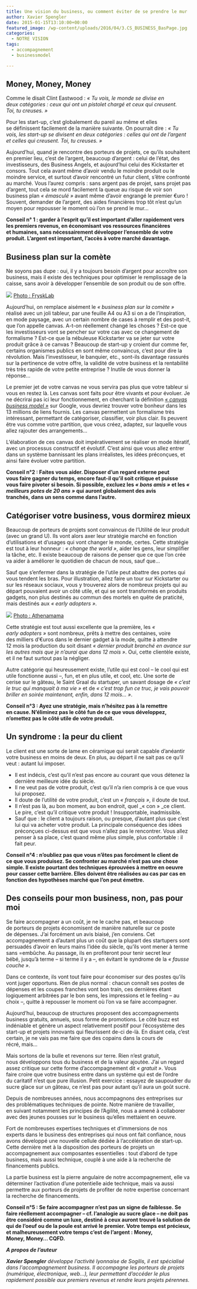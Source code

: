 ```yaml
---
title: Une vision du business, ou comment éviter de se prendre le mur !
author: Xavier Spengler
date: 2015-01-15T13:10:00+00:00
featured_image: /wp-content/uploads/2016/04/3.CS_BUSINESS_BasPage.jpg
categories:
  - NOTRE VISION
tags:
  - accompagnement
  - businessmodel

---
```

## Money, Money, Money

Comme le disait Clint Eastwood : _« Tu vois, le monde se divise en deux catégories : ceux qui ont un pistolet chargé et ceux qui creusent. Toi, tu creuses. »_
  
Pour les start-up, c’est globalement du pareil au même et elles se définissent facilement de la manière suivante. On pourrait dire : _« Tu vois, les start-up se divisent en deux catégories : celles qui ont de l’argent et celles qui creusent. Toi, tu creuses. »_

Aujourd’hui, quand je rencontre des porteurs de projets, ce qu’ils souhaitent en premier lieu, c’est de l’argent, beaucoup d’argent : celui de l’état, des investisseurs, des Business Angels, et aujourd’hui celui des Kickstarter et consors. Tout cela avant même d’avoir vendu le moindre produit ou le moindre service, et surtout d’avoir rencontré un futur client, s’être confronté au marché. Vous l’aurez compris : sans argent pas de projet, sans projet pas d’argent, tout cela se mord facilement la queue au risque de voir son business plan _« émasculé »_ avant même d’avoir engrangé le premier €uro ! Souvent, demander de l’argent, des aides financières trop tôt n’est qu’un moyen pour repousser le moment où l’on se prend le mur…

**Conseil n° 1 : garder à l’esprit qu’il est important d’aller rapidement vers les premiers revenus, en économisant vos ressources financières et humaines, sans nécessairement développer l’ensemble de votre produit. L’argent est important, l’accès à votre marché davantage.**

## Business plan sur la comète

Ne soyons pas dupe : oui, il y a toujours besoin d’argent pour accroître son business, mais il existe des techniques pour optimiser le remplissage de la caisse, sans avoir à développer l’ensemble de son produit ou de son offre.

![](https://67.media.tumblr.com/b7cbae29ae58bf1ff849326316ec8e50/tumblr_inline_nhpl6svsSS1t2p7ex.jpg)
[Photo : FryskLab](https://www.flickr.com/photos/83026924@N03/15978492030/)

Aujourd’hui, on remplace aisément le _« business plan sur la comète »_ réalisé avec un joli tableur, par une feuille A4 ou A3 si on a de l’inspiration, en mode paysage, avec un certain nombre de cases à remplir et des post-it, que l’on appelle canvas. A-t-on réellement changé les choses ? Est-ce que les investisseurs vont se pencher sur votre cas avec ce changement de formalisme ? Est-ce que la nébuleuse Kickstarter va se jeter sur votre produit grâce à ce canvas ? Beaucoup de start-up y croient dur comme fer, certains organismes publics en sont même convaincus, c’est pour dire la révolution. Mais l’investisseur, le banquier, etc., sont-ils davantage rassurés sur la pertinence de votre offre, la validité de votre business et la rentabilité très très rapide de votre petite entreprise ? Inutile de vous donner la réponse…

Le premier jet de votre canvas ne vous servira pas plus que votre tableur si vous en restez là. Les canvas sont faits pour être vivants et pour évoluer. Je ne décrirai pas ici leur fonctionnement, en cherchant la définition [_« canvas business model »_](https://www.google.fr/webhp?sourceid=chrome-instant&ion=1&espv=2&ie=UTF-8#safe=active&q=canvas+business+model) sur Google, vous devriez trouver votre bonheur dans les 13 millions de liens fournis. Les canvas permettent un formalisme très intéressant, permettant de catégoriser, classifier, voir plus clair. Ils peuvent être vus comme votre partition, que vous créez, adaptez, sur laquelle vous allez rajouter des arrangements…

L’élaboration de ces canvas doit impérativement se réaliser en mode itératif, avec un processus constructif et évolutif. C’est ainsi que vous allez entrer dans un système bannissant les plans irréalistes, les idées préconçues, et ainsi faire évoluer votre partition.

**Conseil n°2 : Faites vous aider. Disposer d’un regard externe peut vous faire gagner du temps, encore faut-il qu’il soit critique et puisse vous faire pivoter si besoin. Si possible, excluez les _« bons amis »_ et les _« meilleurs potes de 20 ans »_ qui auront globalement des avis tranchés, dans un sens comme dans l’autre.**

## Catégoriser votre business, vous dormirez mieux

Beaucoup de porteurs de projets sont convaincus de l’Utilité de leur produit (avec un grand U). Ils vont alors axer leur stratégie marché en fonction d’utilisations et d’usages qui vont changer le monde, certes. Cette stratégie est tout à leur honneur : _« change the world »_, aider les gens, leur simplifier la tâche, etc. Il existe beaucoup de raisons de penser que ce que l’on crée va aider à améliorer le quotidien de chacun de nous, sauf que…

Sauf que s’enfermer dans la stratégie de l’utile peut abattre des portes qui vous tendent les bras. Pour illustration, allez faire un tour sur Kickstarter ou sur les réseaux sociaux, vous y trouverez alors de nombreux projets qui au départ pouvaient avoir un côté utile, et qui se sont transformés en produits gadgets, non plus destinés au commun des mortels en quête de praticité, mais destinés aux _« early adopters »_.

![](https://67.media.tumblr.com/0acfc074689f6682aafb1d8f54efa447/tumblr_inline_nhplxtiGW71t2p7ex.jpg)
[Photo : Athenamama](https://www.flickr.com/photos/athenamama/479968460/in/photolist-JpXUh-7G6C7f-mzokDT-mzpz2F-r6naL-mzpYoG-4TV6EK-kf7SET-cmeS8W-efnNX-55uEqn-KhA7x-mKAEPc-qawVhh-4Xc5kF-qc4gRF-ee9Ua-mzqDZq-qT7DF-3ycmba-63k8m4-4vVEwC-88bV13-pVh1Vx-pep2qS-65BmEv-BHGEN-73RR8S-73MUdT-73MUfz-73RR9U-73RRdy-73MUcv-7JKRUu-bsyz5-bsyz6-731gwH-6pbVV6-cq2dD3-5kvsKf-piiEWk-7vuinq-3ycd3H-7z2hSs-prpY64-2LD5j4-qbmPKT-eEW9Tf-pVaGBw-8XJgRw)

Cette stratégie est tout aussi excellente que la première, les _« early adopters »_ sont nombreux, prêts à mettre des centaines, voire des milliers d’€uros dans le dernier gadget à la mode, quitte à attendre 12 mois la production du soit disant _« dernier produit branché en avance sur les autres mais que je n’aurai que dans 12 mois »_. Oui, cette clientèle existe, et il ne faut surtout pas la négliger.

Autre catégorie qui heureusement existe, l’utile qui est cool – le cool qui est utile fonctionne aussi –, fun, et en plus utile, et cool, etc. Une sorte de cerise sur le gâteau, le Saint Graal du startuper, un savant dosage de _« c’est le truc qui manquait à ma vie »_ et de _« c’est trop fun ce truc, je vais pouvoir briller en soirée maintenant, enfin, dans 12 mois… »_.

**Conseil n°3 : Ayez une stratégie, mais n’hésitez pas à la remettre en cause. N’éliminez pas le côté fun de ce que vous développez, n’omettez pas le côté utile de votre produit.**

## Un syndrome : la peur du client

Le client est une sorte de lame en céramique qui serait capable d’anéantir votre business en moins de deux. En plus, au départ il ne sait pas ce qu’il veut : autant lui imposer.

- Il est indécis, c’est qu’il n’est pas encore au courant que vous détenez la dernière meilleure idée du siècle.
- Il ne veut pas de votre produit, c’est qu’il n’a rien compris à ce que vous lui proposez.
- Il doute de l’utilité de votre produit, c’est un _« français »_, il doute de tout.
- Il n’est pas là, au bon moment, au bon endroit, quel _« con » _ce client. Le pire, c’est qu’il critique votre produit ! Insupportable, inadmissible.
- Sauf que : le client a toujours raison, ou presque, d’autant plus que c’est lui qui va acheter votre produit. La principale conséquence des idées préconçues ci-dessus est que vous n’allez pas le rencontrer. Vous allez penser à sa place, c’est quand même plus simple, plus confortable : il fait peur.

**Conseil n°4 : n’oubliez pas que vous n’êtes pas forcément le client de ce que vous produisez. Se confronter au marché n’est pas une chose simple. Il existe pourtant des techniques éprouvées à mettre en oeuvre pour casser cette barrière. Elles doivent être réalisées au cas par cas en fonction des hypothèses marché que l’on peut émettre.**

## Des conseils pour mon business, non, pas pour moi

Se faire accompagner a un coût, je ne le cache pas, et beaucoup de porteurs de projets économisent de manière naturelle sur ce poste de dépenses. J’ai forcément un avis biaisé, j’en conviens. Cet accompagnement a d’autant plus un coût que la plupart des startupers sont persuadés d’avoir en leurs mains l’idée du siècle, qu’ils vont mener à terme sans =embûche. Au passage, ils en profiteront pour tenir secret leur bébé, jusqu’à terme – si terme il y a –, en évitant le syndrome de la _« fausse couche »_.

Dans ce contexte, ils vont tout faire pour économiser sur des postes qu’ils vont juger opportuns. Rien de plus normal : chacun connaît ses postes de dépenses et les coupes franches vont bon train, ces dernières étant logiquement arbitrées par le bon sens, les impressions et le feeling – au choix –, quitte à repousser le moment où l’on va se faire accompagner.

Aujourd’hui, beaucoup de structures proposent des accompagnements business gratuits, annuels, sous forme de promotions. Le côté buzz est indéniable et génère un aspect relativement positif pour l’écosystème des start-up et projets innovants qui fleurissent de-ci de-là. En disant cela, c’est certain, je ne vais pas me faire que des copains dans la cours de récré, mais…

Mais sortons de la bulle et revenons sur terre. Rien n’est gratuit, nous développons tous du business et de la valeur ajoutée. J’ai un regard assez critique sur cette forme d’accompagnement dit _« gratuit »_. Vous faire croire que votre business entre dans un système qui est de l’ordre du caritatif n’est que pure illusion. Petit exercice : essayez de saupoudrer du sucre glace sur un gâteau, ce n’est pas pour autant qu’il aura un goût sucré.

Depuis de nombreuses années, nous accompagnons des entreprises sur des problématiques techniques de pointe. Notre manière de travailler, en suivant notamment les principes de l’Agilité, nous a amené à collaborer avec des jeunes pousses sur le business qu’elles mettaient en oeuvre.

Fort de nombreuses expertises techniques et d’immersions de nos experts dans le business des entreprises qui nous ont fait confiance, nous avons développé une nouvelle cellule dédiée à l’accélération de start-up. Cette dernière met à la disposition des porteurs de projets un accompagnement aux composantes essentielles : tout d’abord de type business, mais aussi technique, couplé à une aide à la recherche de financements publics.

La partie business est la pierre angulaire de notre accompagnement, elle va déterminer l’activation d’une potentielle aide technique, mais va aussi permettre aux porteurs de projets de profiter de notre expertise concernant la recherche de financements.

**Conseil n°5 : Se faire accompagner n’est pas un signe de faiblesse. Se faire réellement accompagner – cf. l’analogie au sucre glace – ne doit pas être considéré comme un luxe, destiné à ceux auront trouvé la solution de qui de l’oeuf ou de la poule est arrivé le premier. Votre temps est précieux, et malheureusement votre temps c’est de l’argent : Money, Money, Money… CQFD.**
    
    
**_A propos de l’auteur_**

_**Xavier Spengler** développe l’activité lyonnaise de Sogilis, il est spécialisé dans l'accompagnement business. Il accompagne les porteurs de projets (numérique, électronique, web…), leur permettant d’accéder le plus rapidement possible aux premiers revenus et rendre leurs projets pérennes._
